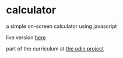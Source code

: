 # calculator

a simple on-screen calculator using javascript

live version [here](https://anton-3.github.io/calculator)

part of the curriculum at [the odin project](https://www.theodinproject.com/courses/web-development-101/lessons/calculator)
